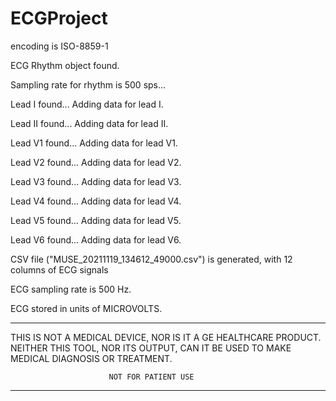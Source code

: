 # ECGProject

encoding is  ISO-8859-1

ECG Rhythm object found.

Sampling rate for rhythm is 500 sps...

   Lead  I found...   Adding data for lead  I.
   
   Lead II found...   Adding data for lead II.
   
   Lead V1 found...   Adding data for lead V1.
   
   Lead V2 found...   Adding data for lead V2.
   
   Lead V3 found...   Adding data for lead V3.
   
   Lead V4 found...   Adding data for lead V4.
   
   Lead V5 found...   Adding data for lead V5.
   
   Lead V6 found...   Adding data for lead V6.


CSV file ("MUSE_20211119_134612_49000.csv") is generated, with 12 columns of ECG signals

ECG sampling rate is 500 Hz.

ECG stored in units of MICROVOLTS.


------------------------------------------------------------------------------
THIS IS NOT A MEDICAL DEVICE, NOR IS IT A GE HEALTHCARE PRODUCT. NEITHER THIS
TOOL, NOR ITS OUTPUT, CAN IT BE USED TO MAKE MEDICAL DIAGNOSIS OR TREATMENT.

                          NOT FOR PATIENT USE
                          
------------------------------------------------------------------------------
